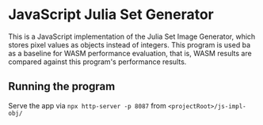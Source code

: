 #  JavaScript Julia Set Generator

This is a JavaScript implementation of the Julia Set Image Generator, which stores pixel values as objects instead of integers.
This program is used ba as a baseline for WASM performance evaluation, that is, WASM results are compared against this program's performance results.

## Running the program

Serve the app via `npx http-server -p 8087` from `<projectRoot>/js-impl-obj/`

